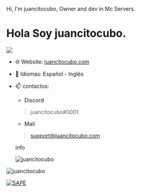 Hi, I'm juancitocubo, Owner and dev in Mc Servers.
<h1>Hola Soy juancitocubo.</h1>

<p><img" src="https://github-readme-stats.vercel.app/api/top-langs/?username=juancitocubo&layout=compact&theme=light"></p>
  
<p><img align="center" src="https://github-readme-stats.vercel.app/api?username=juanciocubo&show_icons=true&text_color=5baddf&icon_color=FFF&theme=tokyonight""></p>

- 🌐 Website: [juancitocubo.com](https://juancitocubo.com/)
- 💬 Idiomas: Español - Inglés
- 📫 contactos:
  
  - Discord
  >juancitocubo#0001
  - Mail
  >support@juancitocubo.com

  info
  <p> <img src="https://komarev.com/ghpvc/?username=juancitocubo" alt="juancitocubo" />
<img src="https://discordapp.com/api/guilds/901913159173025873/widget.png" alt="juancitocubo" /> </p>



[![SAPE](https://github-readme-stats.vercel.app/api?username=juancitocubo)](https://github.com/anuraghazra/github-readme-stats)
